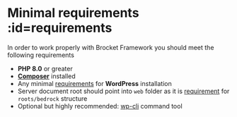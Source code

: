 # Minimal requirements :id=requirements

In order to work properly with Brocket Framework you should meet the following requirements

- **PHP 8.0** or greater
- **[Composer](https://getcomposer.org/)** installed
- Any minimal [requirements](https://wordpress.org/about/requirements/) for **WordPress** installation
- Server document root should point into `web` folder as it is [requirement](https://roots.io/docs/bedrock/master/server-configuration/#nginx-configuration-for-bedrock) for `roots/bedrock` structure
- Optional but highly recommended: [wp-cli](https://wp-cli.org/) command tool